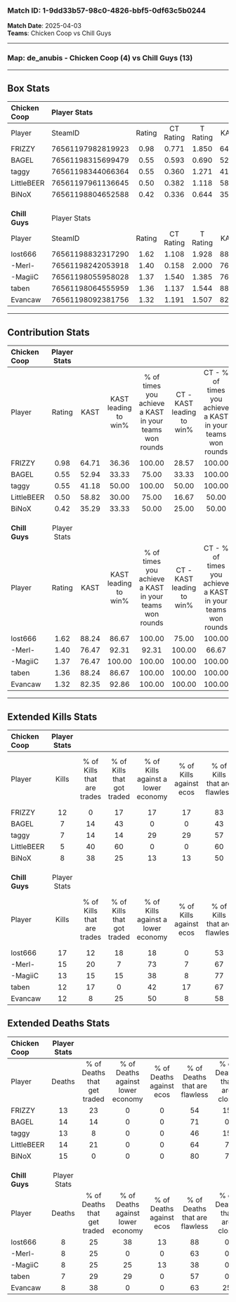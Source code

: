 ### Match ID: 1-9dd33b57-98c0-4826-bbf5-0df63c5b0244  
**Match Date**: 2025-04-03  
**Teams**: Chicken Coop vs Chill Guys  

---  

### **Map**: de_anubis - Chicken Coop (4) vs Chill Guys (13)  
---  

## Box Stats  

| **Chicken Coop** | Player Stats      |        |           |          |       |      |       |         |        |      |     |
| :- | :- | :-: | :-: | :-: | :-: | :-: | :-: | :-: | :-: | :-: | :-: |
| Player           | SteamID           | Rating | CT Rating | T Rating | KAST  | ADR  | Kills | Assists | Deaths | K/D  | HS% |
| FRIZZY           | 76561197982819923 |  0.98  |   0.771   |  1.850   | 64.71 | 71.7 |  12   |    3    |   13   | 0.92 | 33  |
| BAGEL            | 76561198315699479 |  0.55  |   0.593   |  0.690   | 52.94 | 54.4 |   7   |    2    |   14   | 0.50 | 85  |
| taggy            | 76561198344066364 |  0.55  |   0.360   |  1.271   | 41.18 | 68.7 |   7   |    4    |   13   | 0.54 | 100 |
| LittleBEER       | 76561197961136645 |  0.50  |   0.382   |  1.118   | 58.82 | 54.6 |   5   |    4    |   14   | 0.36 | 40  |
| BiNoX            | 76561198804652588 |  0.42  |   0.336   |  0.644   | 35.29 | 49.2 |   8   |    2    |   15   | 0.53 | 50  |
|                  |                   |        |           |          |       |      |       |         |        |      |     |
|                  |                   |        |           |          |       |      |       |         |        |      |     |
|                  |                   |        |           |          |       |      |       |         |        |      |     |
| **Chill Guys**   | Player Stats      |        |           |          |       |      |       |         |        |      |     |
| Player           | SteamID           | Rating | CT Rating | T Rating | KAST  | ADR  | Kills | Assists | Deaths | K/D  | HS% |
| lost666          | 76561198832317290 |  1.62  |   1.108   |  1.928   | 88.24 | 91.8 |  17   |    2    |   8    | 2.13 | 94  |
| -Merl-           | 76561198242053918 |  1.40  |   0.158   |  2.000   | 76.47 | 78.9 |  15   |    2    |   8    | 1.88 | 33  |
| -MagiiC          | 76561198055958028 |  1.37  |   1.540   |  1.385   | 76.47 | 94.7 |  13   |    6    |   8    | 1.63 | 69  |
| taben            | 76561198064555959 |  1.36  |   1.137   |  1.544   | 88.24 | 73.7 |  12   |    5    |   7    | 1.71 | 41  |
| Evancaw          | 76561198092381756 |  1.32  |   1.191   |  1.507   | 82.35 | 81.1 |  12   |    6    |   8    | 1.50 | 33  |
---  

## Contribution Stats  

| **Chicken Coop** | Player Stats |       |                      |                                                        |                           |                                                             |                          |                                                            |
| :- | :-: | :-: | :-: | :-: | :-: | :-: | :-: | :-: |
| Player           |    Rating    | KAST  | KAST leading to win% | % of times you achieve a KAST in your teams won rounds | CT - KAST leading to win% | CT - % of times you achieve a KAST in your teams won rounds | T - KAST leading to win% | T - % of times you achieve a KAST in your teams won rounds |
| FRIZZY           |     0.98     | 64.71 |        36.36         |                         100.00                         |           28.57           |                           100.00                            |          50.00           |                           100.00                           |
| BAGEL            |     0.55     | 52.94 |        33.33         |                         75.00                          |           33.33           |                           100.00                            |          33.33           |                           50.00                            |
| taggy            |     0.55     | 41.18 |        50.00         |                         100.00                         |           50.00           |                           100.00                            |          50.00           |                           100.00                           |
| LittleBEER       |     0.50     | 58.82 |        30.00         |                         75.00                          |           16.67           |                            50.00                            |          50.00           |                           100.00                           |
| BiNoX            |     0.42     | 35.29 |        33.33         |                         50.00                          |           25.00           |                            50.00                            |          50.00           |                           50.00                            |
|                  |              |       |                      |                                                        |                           |                                                             |                          |                                                            |
|                  |              |       |                      |                                                        |                           |                                                             |                          |                                                            |
|                  |              |       |                      |                                                        |                           |                                                             |                          |                                                            |
| **Chill Guys**   | Player Stats |       |                      |                                                        |                           |                                                             |                          |                                                            |
| Player           |    Rating    | KAST  | KAST leading to win% | % of times you achieve a KAST in your teams won rounds | CT - KAST leading to win% | CT - % of times you achieve a KAST in your teams won rounds | T - KAST leading to win% | T - % of times you achieve a KAST in your teams won rounds |
| lost666          |     1.62     | 88.24 |        86.67         |                         100.00                         |           75.00           |                           100.00                            |          90.91           |                           100.00                           |
| -Merl-           |     1.40     | 76.47 |        92.31         |                         92.31                          |          100.00           |                            66.67                            |          90.91           |                           100.00                           |
| -MagiiC          |     1.37     | 76.47 |        100.00        |                         100.00                         |          100.00           |                           100.00                            |          100.00          |                           100.00                           |
| taben            |     1.36     | 88.24 |        86.67         |                         100.00                         |          100.00           |                           100.00                            |          83.33           |                           100.00                           |
| Evancaw          |     1.32     | 82.35 |        92.86         |                         100.00                         |          100.00           |                           100.00                            |          90.91           |                           100.00                           |
---  

## Extended Kills Stats  

| **Chicken Coop** | Player Stats |                            |                            |                                    |                         |                              |                                 |                                       |                    |           |
| :- | :-: | :-: | :-: | :-: | :-: | :-: | :-: | :-: | :-: | :-: |
| Player           |    Kills     | % of Kills that are trades | % of Kills that got traded | % of Kills against a lower economy | % of Kills against ecos | % of Kills that are flawless | % of Kills that are close duels | % of Kills that are assisted by flash | Pistol Round Kills | AWP Kills |
| FRIZZY           |      12      |             0              |             17             |                 17                 |           17            |              83              |                8                |                   0                   |         0          |     3     |
| BAGEL            |      7       |             14             |             43             |                 0                  |            0            |              43              |                0                |                   0                   |         0          |     2     |
| taggy            |      7       |             14             |             14             |                 29                 |           29            |              57              |               14                |                   0                   |         0          |     1     |
| LittleBEER       |      5       |             40             |             60             |                 0                  |            0            |              60              |                0                |                  20                   |         0          |     1     |
| BiNoX            |      8       |             38             |             25             |                 13                 |           13            |              50              |                0                |                   0                   |         1          |     0     |
|                  |              |                            |                            |                                    |                         |                              |                                 |                                       |                    |           |
|                  |              |                            |                            |                                    |                         |                              |                                 |                                       |                    |           |
|                  |              |                            |                            |                                    |                         |                              |                                 |                                       |                    |           |
| **Chill Guys**   | Player Stats |                            |                            |                                    |                         |                              |                                 |                                       |                    |           |
| Player           |    Kills     | % of Kills that are trades | % of Kills that got traded | % of Kills against a lower economy | % of Kills against ecos | % of Kills that are flawless | % of Kills that are close duels | % of Kills that are assisted by flash | Pistol Round Kills | AWP Kills |
| lost666          |      17      |             12             |             18             |                 18                 |            0            |              53              |               12                |                  18                   |         0          |     4     |
| -Merl-           |      15      |             20             |             7              |                 73                 |            7            |              67              |                7                |                   0                   |         0          |     1     |
| -MagiiC          |      13      |             15             |             15             |                 38                 |            8            |              77              |                8                |                   0                   |         1          |     0     |
| taben            |      12      |             17             |             0              |                 42                 |           17            |              67              |                0                |                   0                   |         5          |     2     |
| Evancaw          |      12      |             8              |             25             |                 50                 |            8            |              58              |               17                |                   0                   |         0          |     0     |
## Extended Deaths Stats  

| **Chicken Coop** | Player Stats |                             |                                   |                          |                               |                            |                           |               |
| :- | :-: | :-: | :-: | :-: | :-: | :-: | :-: | :-: |
| Player           |    Deaths    | % of Deaths that get traded | % of Deaths against lower economy | % of Deaths against ecos | % of Deaths that are flawless | % of Deaths that are close | % of Deaths while blinded | Deaths to AWP |
| FRIZZY           |      13      |             23              |                 0                 |            0             |              54               |             15             |             8             |       0       |
| BAGEL            |      14      |             14              |                 0                 |            0             |              71               |             0              |             0             |       1       |
| taggy            |      13      |              8              |                 0                 |            0             |              46               |             15             |             8             |       1       |
| LittleBEER       |      14      |             21              |                 0                 |            0             |              64               |             7              |             7             |       2       |
| BiNoX            |      15      |              0              |                 0                 |            0             |              80               |             7              |             0             |       2       |
|                  |              |                             |                                   |                          |                               |                            |                           |               |
|                  |              |                             |                                   |                          |                               |                            |                           |               |
|                  |              |                             |                                   |                          |                               |                            |                           |               |
| **Chill Guys**   | Player Stats |                             |                                   |                          |                               |                            |                           |               |
| Player           |    Deaths    | % of Deaths that get traded | % of Deaths against lower economy | % of Deaths against ecos | % of Deaths that are flawless | % of Deaths that are close | % of Deaths while blinded | Deaths to AWP |
| lost666          |      8       |             25              |                38                 |            13            |              88               |             0              |            13             |       1       |
| -Merl-           |      8       |             25              |                 0                 |            0             |              63               |             0              |             0             |       0       |
| -MagiiC          |      8       |             25              |                25                 |            13            |              38               |             0              |             0             |       0       |
| taben            |      7       |             29              |                29                 |            0             |              57               |             0              |             0             |       0       |
| Evancaw          |      8       |             38              |                 0                 |            0             |              63               |             25             |             0             |       0       |
